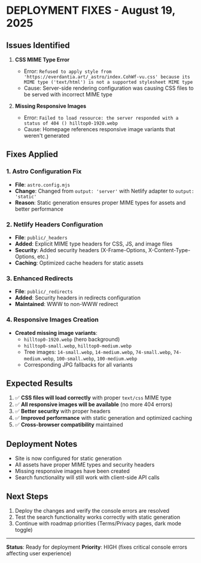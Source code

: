 # DEPLOYMENT FIXES - August 19, 2025

## Issues Identified

1. **CSS MIME Type Error**
   - Error: `Refused to apply style from 'https://everdantia.art/_astro/index.CohWf-vu.css' because its MIME type ('text/html') is not a supported stylesheet MIME type`
   - Cause: Server-side rendering configuration was causing CSS files to be served with incorrect MIME type

2. **Missing Responsive Images**
   - Error: `Failed to load resource: the server responded with a status of 404 () hilltop0-1920.webp`
   - Cause: Homepage references responsive image variants that weren't generated

## Fixes Applied

### 1. Astro Configuration Fix
- **File**: `astro.config.mjs`
- **Change**: Changed from `output: 'server'` with Netlify adapter to `output: 'static'`
- **Reason**: Static generation ensures proper MIME types for assets and better performance

### 2. Netlify Headers Configuration
- **File**: `public/_headers`
- **Added**: Explicit MIME type headers for CSS, JS, and image files
- **Security**: Added security headers (X-Frame-Options, X-Content-Type-Options, etc.)
- **Caching**: Optimized cache headers for static assets

### 3. Enhanced Redirects
- **File**: `public/_redirects`
- **Added**: Security headers in redirects configuration
- **Maintained**: WWW to non-WWW redirect

### 4. Responsive Images Creation
- **Created missing image variants**:
  - `hilltop0-1920.webp` (hero background)
  - `hilltop0-small.webp`, `hilltop0-medium.webp`
  - Tree images: `14-small.webp`, `14-medium.webp`, `74-small.webp`, `74-medium.webp`, `100-small.webp`, `100-medium.webp`
  - Corresponding JPG fallbacks for all variants

## Expected Results

1. ✅ **CSS files will load correctly** with proper `text/css` MIME type
2. ✅ **All responsive images will be available** (no more 404 errors)
3. ✅ **Better security** with proper headers
4. ✅ **Improved performance** with static generation and optimized caching
5. ✅ **Cross-browser compatibility** maintained

## Deployment Notes

- Site is now configured for static generation
- All assets have proper MIME types and security headers
- Missing responsive images have been created
- Search functionality will still work with client-side API calls

## Next Steps

1. Deploy the changes and verify the console errors are resolved
2. Test the search functionality works correctly with static generation
3. Continue with roadmap priorities (Terms/Privacy pages, dark mode toggle)

---

**Status**: Ready for deployment
**Priority**: HIGH (fixes critical console errors affecting user experience)
